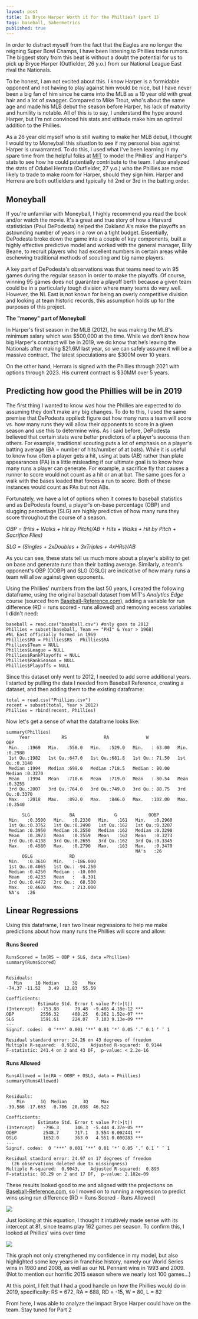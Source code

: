 ```yaml
---
layout: post
title: Is Bryce Harper Worth it for the Phillies? (part 1)
tags: baseball, Sabermetrics
published: true
---
```


In order to distract myself from the fact that the Eagles are no longer the reigning Super Bowl Champs, I have been listening to Phillies trade rumors. The biggest story from this beat is without a doubt the potential for us to pick up Bryce Harper (Outfielder, 26 y.o.) from our National League East rival the Nationals. 

To be honest, I am not excited about this. I know Harper is a formidable opponent and not having to play against him would be nice, but I have never been a big fan of him since he came into the MLB as a 19 year old with great hair and a lot of swagger. Compared to Mike Trout, who's about the same age and made his MLB debut the season before Harper, his lack of maturity and humility is notable. All of this is to say, I understand the hype around Harper, but I'm not convinced his stats and attitude make him an optimal addition to the Phillies.

As a 26 year old myself who is still waiting to make her MLB debut, I thought I would try to Moneyball this situation to see if my personal bias against Harper is unwarranted. To do this, I used what I've been learning in my spare time from the helpful folks at [MIT](https://ocw.mit.edu/courses/sloan-school-of-management/15-071-the-analytics-edge-spring-2017/index.htm) to model the Phillies' and Harper's stats to see how he could potentially contribute to the team. I also analyzed the stats of Odubel Herrara (Outfielder, 27 y.o.) who the Phillies are most likely to trade to make room for Harper, should they sign him. Harper and Herrera are both outfielders and typically hit 2nd or 3rd in the batting order.

## Moneyball

If you're unfamiliar with Moneyball, I highly recommend you read the book and/or watch the movie. It's a great and true story of how a Harvard statistician (Paul DePodesta) helped the Oakland A's make the playoffs an astounding number of years in a row on a tight budget. Essentially, DePodesta broke down the game into a couple of key components, built a highly effective predictive model and worked with the general manager, Billy Beane, to recruit players who had excellent numbers in certain areas while eschewing traditional methods of scouting and big name players.

A key part of DePodesta's observations was that teams need to win 95 games during the regular season in order to make the playoffs. Of course, winning 95 games does not guarantee a playoff berth because a given team could be in a particularly tough division where many teams do very well. However, the NL East is not known for being an overly competitive division and looking at team historic records, this assumption holds up for the purposes of this project.

**The "money" part of Moneyball**

In Harper's first season in the MLB (2012), he was making the MLB's minimum salary which was $500,000 at the time. While we don’t know how big Harper's contract will be in 2019, we do know that he’s leaving the Nationals after making $21.6M last year, so we can safely assume it will be a massive contract. The latest speculations are $300M over 10 years.

On the other hand, Herrara is signed with the Phillies through 2021 with options through 2023. His current contract is $30MM over 5 years.

## Predicting how good the Phillies will be in 2019

The first thing I wanted to know was how the Phillies are expected to do assuming they don't make any big changes. To do to this, I used the same premise that DePodesta applied: figure out how many runs a team will score vs. how many runs they will allow their opponents to score in a given season and use this to determine wins. As I said before, DePodesta believed that certain stats were better predictors of a player's success than others. For example, traditional scouting puts a lot of emphasis on a player's batting average (BA = number of hits/number of at bats). While it is useful to know how often a player gets a hit, using at bats (AB) rather than plate appearances (PA) is a little misleading if our ultimate goal is to know how many runs a player can generate. For example, a sacrifice fly that causes a runner to score would not count as a hit or an at bat. The same goes for a walk with the bases loaded that forces a run to score. Both of these instances would count as PAs but not ABs.

Fortunately, we have a lot of options when it comes to baseball statistics and as DePodesta found, a player's on-base percentage (OBP) and slugging percentage (SLG) are highly predictive of how many runs they score throughout the course of a season.

*OBP = (Hits + Walks + Hit by Pitch)/AB + Hits + Walks + Hit by Pitch + Sacrifice Flies)*

*SLG = (Singles + 2xDoubles + 3xTriples + 4xHRs)/AB*

As you can see, these stats tell us much more about a player's ability to get on base and generate runs than their batting average. Similarly, a team's opponent's OBP (OOBP) and SLG (OSLG) are indicative of how many runs a team will allow against given opponents.

Using the Phillies' numbers from the last 50 years, I created the following dataframe, using the original baseball dataset from MIT's *Analytics Edge* course (sourced from [Baseball-Reference.com](https://www.baseball-reference.com)), adding a variable for run difference (RD = runs scored - runs allowed) and removing excess variables I didn't need: 

```
baseball = read.csv("baseball.csv") #only goes to 2012
Phillies = subset(baseball, Team == "PHI" & Year > 1968)
#NL East officially formed in 1969
Phillies$RD = Phillies$RS - Phillies$RA
Phillies$Team = NULL
Phillies$League = NULL
Phillies$RankPlayoffs = NULL
Phillies$RankSeason = NULL
Phillies$Playoffs = NULL
```
Since this dataset only went to 2012, I needed to add some additional years. I started by pulling the data I needed from Baseball Reference, creating a dataset, and then adding them to the existing dataframe:
```
total = read.csv("Phillies.csv")
recent = subset(total, Year > 2012)
Phillies = rbind(recent, Phillies)
```
Now let's get a sense of what the dataframe looks like:
```
summary(Phillies)
     Year            RS              RA              W               OBP        
 Min.   :1969   Min.   :558.0   Min.   :529.0   Min.   : 63.00   Min.   :0.2980  
 1st Qu.:1982   1st Qu.:647.0   1st Qu.:681.8   1st Qu.: 71.50   1st Qu.:0.3140  
 Median :1994   Median :699.0   Median :718.5   Median : 80.00   Median :0.3270  
 Mean   :1994   Mean   :710.6   Mean   :719.0   Mean   : 80.54   Mean   :0.3255  
 3rd Qu.:2007   3rd Qu.:764.0   3rd Qu.:749.0   3rd Qu.: 88.75   3rd Qu.:0.3370  
 Max.   :2018   Max.   :892.0   Max.   :846.0   Max.   :102.00   Max.   :0.3540  
                                                                                 
      SLG               BA               G            OOBP       
 Min.   :0.3500   Min.   :0.2330   Min.   :161   Min.   :0.2960  
 1st Qu.:0.3762   1st Qu.:0.2490   1st Qu.:162   1st Qu.:0.3207  
 Median :0.3950   Median :0.2550   Median :162   Median :0.3290  
 Mean   :0.3973   Mean   :0.2559   Mean   :162   Mean   :0.3273  
 3rd Qu.:0.4138   3rd Qu.:0.2655   3rd Qu.:162   3rd Qu.:0.3345  
 Max.   :0.4580   Max.   :0.2790   Max.   :163   Max.   :0.3470  
                                                 NA's   :26      
      OSLG              RD          
 Min.   :0.3610   Min.   :-186.000  
 1st Qu.:0.4065   1st Qu.: -94.250  
 Median :0.4250   Median : -10.000  
 Mean   :0.4233   Mean   :  -8.391  
 3rd Qu.:0.4472   3rd Qu.:  68.500  
 Max.   :0.4600   Max.   : 213.000  
 NA's   :26  
 ```

## Linear Regressions

Using this dataframe, I ran two linear regressions to help me make predictions about how many runs the Phillies will score and allow:

#### Runs Scored
```
RunsScored = lm(RS ~ OBP + SLG, data =Phillies)
summary(RunsScored)


Residuals:
   Min     1Q Median     3Q    Max 
-74.37 -11.52   3.49  12.83  55.59 

Coefficients:
            Estimate Std. Error t value Pr(>|t|)    
(Intercept)  -753.88      79.48  -9.486 4.18e-12 ***
OBP          2556.32     408.25   6.262 1.52e-07 ***
SLG          1591.61     224.07   7.103 9.13e-09 ***
---
Signif. codes:  0 ‘***’ 0.001 ‘**’ 0.01 ‘*’ 0.05 ‘.’ 0.1 ‘ ’ 1

Residual standard error: 24.26 on 43 degrees of freedom
Multiple R-squared:  0.9182,	Adjusted R-squared:  0.9144 
F-statistic: 241.4 on 2 and 43 DF,  p-value: < 2.2e-16
```

#### Runs Allowed
```
RunsAllowed = lm(RA ~ OOBP + OSLG, data = Phillies)
summary(RunsAllowed)


Residuals:
    Min      1Q  Median      3Q     Max 
-39.566 -17.663  -0.786  20.038  46.522 

Coefficients:
            Estimate Std. Error t value Pr(>|t|)    
(Intercept)   -796.3      146.3  -5.444 4.37e-05 ***
OOBP          2548.7      717.1   3.554 0.002441 ** 
OSLG          1652.0      363.0   4.551 0.000283 ***
---
Signif. codes:  0 ‘***’ 0.001 ‘**’ 0.01 ‘*’ 0.05 ‘.’ 0.1 ‘ ’ 1

Residual standard error: 24.97 on 17 degrees of freedom
  (26 observations deleted due to missingness)
Multiple R-squared:  0.9043,	Adjusted R-squared:  0.893 
F-statistic: 80.29 on 2 and 17 DF,  p-value: 2.182e-09
```

These results looked good to me and aligned with the projections on [Baseball-Reference.com](https://www.baseball-reference.com/teams/PHI/2018.shtml), so I moved on to running a regression to predict wins using run difference (RD = Runs Scored - Runs Allowed)

![]({{site.baseurl}}/img/PhilliesCode3.png)

Just looking at this equation, I thought it intuitively made sense with its intercept at 81, since teams play 162 games per season. To confirm this, I looked at Phillies' wins over time

![]({{site.baseurl}}/img/ggplotWins.png)

This graph not only strengthened my confidence in my model, but also highlighted some key years in franchise history, namely our World Series wins in 1980 and 2008, as well as our NL Pennant wins in 1993 and 2009. (Not to mention our horrific 2015 season where we nearly lost 100 games...)

At this point, I felt that I had a good handle on how the Phillies would do in 2019, specifically: RS = 672, RA = 688, RD = -15, W = 80, L = 82

From here, I was able to analyze the impact Bryce Harper could have on the team. Stay tuned for Part 2
